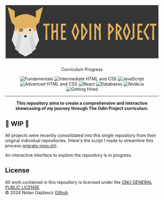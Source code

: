 <h1 align="center">
  <a href="https://www.theodinproject.com/">
    <img src="./assets/top-logo.svg" style="max-width:100%;" alt="The Odin Project Logo">
  </a>
</h1>

<div align="center">

Curriculum Progress

<img  alt="Fundamentals" src="https://img.shields.io/badge/fundamentals-100%25-darkgreen?style=plastic">

<img alt="Intermediate HTML and CSS" src="https://img.shields.io/badge/intermediate_html%2Fcss-100%25-darkgreen?style=plastic">

<img alt="JavaScript" src="https://img.shields.io/badge/javascript-90%25(curriculum%20update)-lightgreen?style=plastic" >

<img alt="Advanced HTML and CSS" src="https://img.shields.io/badge/advanced_html%2Fcss-100%25-darkgreen?style=plastic">

<img alt="React" src="https://img.shields.io/badge/react-100%25-darkgreen?style=plastic" >

<img alt="Databases" src="https://img.shields.io/badge/databases-100%25-darkgreen?style=plastic" >

<img alt="NodeJs" src="https://img.shields.io/badge/nodejs-60%25(curriculum_update)-darkgoldenrod?style=plastic" >

<img alt="Getting Hired" src="https://img.shields.io/badge/getting_hired-0%25-lightgray?style=plastic" >

</div>

---

<span align="center">
  
  **This repository aims to create a comprehensive and interactive showcasing of my journey through The Odin Project curriculum.**

</span>

## 🚧 WIP 🚧

All projects were recently consolidated into this single repository from their original individual
repositories. (Here's the script I made to streamline this process
[migrate-repo.sh](https://gist.github.com/Gajdascz/df0fb1e98dd0e3d9687d982807d9dd5f)).

An interactive interface to explore the repository is in progress.

## License

All work contained in this repository is licensed under the [GNU GENERAL PUBLIC LICENSE](./LICENSE)
<br/> &copy; 2024 Nolan Gajdascz [Github](https://www.github.com/gajdascz)

